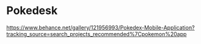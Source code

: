 # Pokedesk

https://www.behance.net/gallery/121956993/Pokedex-Mobile-Application?tracking_source=search_projects_recommended%7Cpokemon%20app
